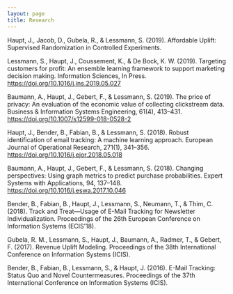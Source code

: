 ```yaml
---
layout: page
title: Research
---
```



Haupt, J., Jacob, D., Gubela, R., & Lessmann, S. (2019). Affordable Uplift: Supervised Randomization in Controlled Experiments.

Lessmann, S., Haupt, J., Coussement, K., & De Bock, K. W. (2019). Targeting customers for profit: An ensemble learning framework to support marketing decision making. Information Sciences, In Press. https://doi.org/10.1016/j.ins.2019.05.027

Baumann, A., Haupt, J., Gebert, F., & Lessmann, S. (2019). The price of privacy: An evaluation of the economic value of collecting clickstream data. Business & Information Systems Engineering, 61(4), 413–431. https://doi.org/10.1007/s12599-018-0528-2

Haupt, J., Bender, B., Fabian, B., & Lessmann, S. (2018). Robust identification of email tracking: A machine learning approach. European Journal of Operational Research, 271(1), 341–356. https://doi.org/10.1016/j.ejor.2018.05.018

Baumann, A., Haupt, J., Gebert, F., & Lessmann, S. (2018). Changing perspectives: Using graph metrics to predict purchase probabilities. Expert Systems with Applications, 94, 137–148. https://doi.org/10.1016/j.eswa.2017.10.046

Bender, B., Fabian, B., Haupt, J., Lessmann, S., Neumann, T., & Thim, C. (2018). Track and Treat—Usage of E-Mail Tracking for Newsletter Individualization. Proceedings of the 26th European Conference on Information Systems (ECIS’18). 

Gubela, R. M., Lessmann, S., Haupt, J., Baumann, A., Radmer, T., & Gebert, F. (2017). Revenue Uplift Modeling. Proceedings of the 38th International Conference on Information Systems (ICIS). 

Bender, B., Fabian, B., Lessmann, S., & Haupt, J. (2016). E-Mail Tracking: Status Quo and Novel Countermeasures. Proceedings of the 37th International Conference on Information Systems (ICIS). 
